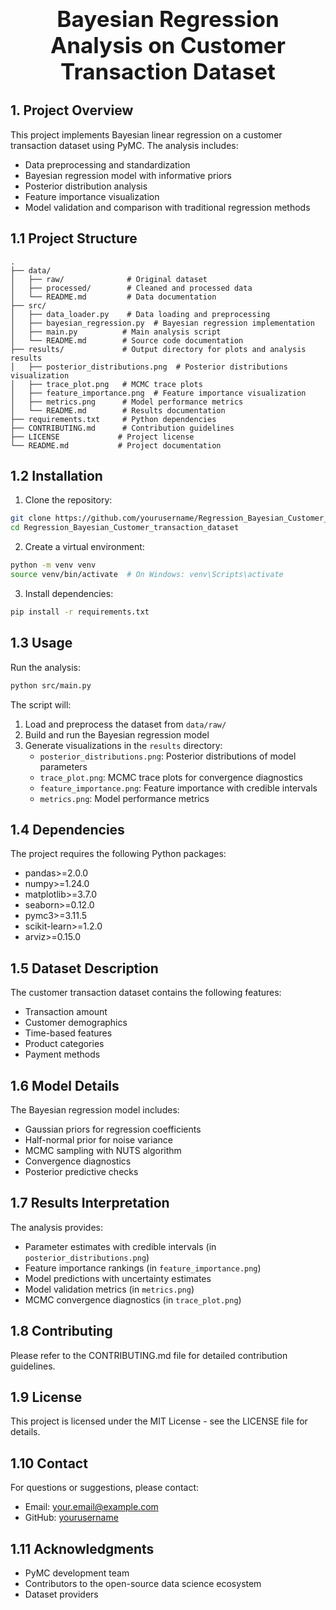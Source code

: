 <div style="font-size:2.5em; font-weight:bold; text-align:center; margin-top:20px;">Bayesian Regression Analysis on Customer Transaction Dataset</div>

## 1. Project Overview
This project implements Bayesian linear regression on a customer transaction dataset using PyMC. The analysis includes:
- Data preprocessing and standardization
- Bayesian regression model with informative priors
- Posterior distribution analysis
- Feature importance visualization
- Model validation and comparison with traditional regression methods

## 1.1 Project Structure
```
.
├── data/
│   ├── raw/              # Original dataset
│   ├── processed/        # Cleaned and processed data
│   └── README.md         # Data documentation
├── src/
│   ├── data_loader.py    # Data loading and preprocessing
│   ├── bayesian_regression.py  # Bayesian regression implementation
│   ├── main.py          # Main analysis script
│   └── README.md        # Source code documentation
├── results/             # Output directory for plots and analysis results
│   ├── posterior_distributions.png  # Posterior distributions visualization
│   ├── trace_plot.png   # MCMC trace plots
│   ├── feature_importance.png  # Feature importance visualization
│   ├── metrics.png      # Model performance metrics
│   └── README.md        # Results documentation
├── requirements.txt     # Python dependencies
├── CONTRIBUTING.md      # Contribution guidelines
├── LICENSE             # Project license
└── README.md           # Project documentation
```

## 1.2 Installation
1. Clone the repository:
```bash
git clone https://github.com/yourusername/Regression_Bayesian_Customer_transaction_dataset.git
cd Regression_Bayesian_Customer_transaction_dataset
```

2. Create a virtual environment:
```bash
python -m venv venv
source venv/bin/activate  # On Windows: venv\Scripts\activate
```

3. Install dependencies:
```bash
pip install -r requirements.txt
```

## 1.3 Usage
Run the analysis:
```bash
python src/main.py
```

The script will:
1. Load and preprocess the dataset from `data/raw/`
2. Build and run the Bayesian regression model
3. Generate visualizations in the `results` directory:
   - `posterior_distributions.png`: Posterior distributions of model parameters
   - `trace_plot.png`: MCMC trace plots for convergence diagnostics
   - `feature_importance.png`: Feature importance with credible intervals
   - `metrics.png`: Model performance metrics

## 1.4 Dependencies
The project requires the following Python packages:
- pandas>=2.0.0
- numpy>=1.24.0
- matplotlib>=3.7.0
- seaborn>=0.12.0
- pymc3>=3.11.5
- scikit-learn>=1.2.0
- arviz>=0.15.0

## 1.5 Dataset Description
The customer transaction dataset contains the following features:
- Transaction amount
- Customer demographics
- Time-based features
- Product categories
- Payment methods

## 1.6 Model Details
The Bayesian regression model includes:
- Gaussian priors for regression coefficients
- Half-normal prior for noise variance
- MCMC sampling with NUTS algorithm
- Convergence diagnostics
- Posterior predictive checks

## 1.7 Results Interpretation
The analysis provides:
- Parameter estimates with credible intervals (in `posterior_distributions.png`)
- Feature importance rankings (in `feature_importance.png`)
- Model predictions with uncertainty estimates
- Model validation metrics (in `metrics.png`)
- MCMC convergence diagnostics (in `trace_plot.png`)

## 1.8 Contributing
Please refer to the CONTRIBUTING.md file for detailed contribution guidelines.

## 1.9 License
This project is licensed under the MIT License - see the LICENSE file for details.

## 1.10 Contact
For questions or suggestions, please contact:
- Email: your.email@example.com
- GitHub: [yourusername](https://github.com/yourusername)

## 1.11 Acknowledgments
- PyMC development team
- Contributors to the open-source data science ecosystem
- Dataset providers
